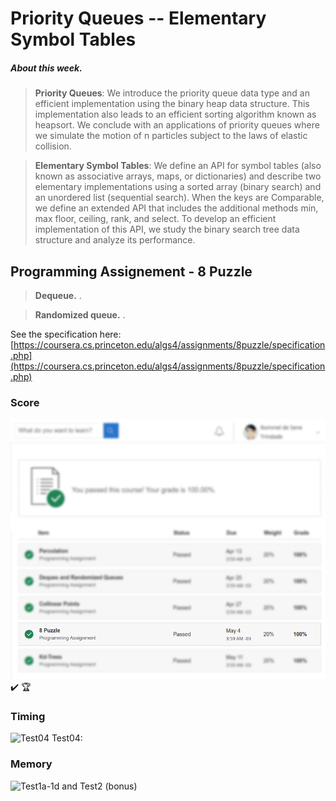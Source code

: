 # Priority Queues -- Elementary Symbol Tables

##### About this week.
>**Priority Queues**: We introduce the priority queue data type and an efficient implementation using the binary heap data structure. This implementation also leads to an efficient sorting algorithm known as heapsort. We conclude with an applications of priority queues where we simulate the motion of n particles subject to the laws of elastic collision.

> **Elementary Symbol Tables**: We define an API for symbol tables (also known as associative arrays, maps, or dictionaries) and describe two elementary implementations using a sorted array (binary search) and an unordered list (sequential search). When the keys are Comparable, we define an extended API that includes the additional methods min, max floor, ceiling, rank, and select. To develop an efficient implementation of this API, we study the binary search tree data structure and analyze its performance.

## Programming Assignement - 8 Puzzle

> **Dequeue.** .

> **Randomized queue.** .

See the specification here:
[https://coursera.cs.princeton.edu/algs4/assignments/8puzzle/specification.php](https://coursera.cs.princeton.edu/algs4/assignments/8puzzle/specification.php)


### Score
![grade](./image/grade.png)
:heavy_check_mark: :trophy:

### Timing
![Test04](./image/timing_test1a1k.png)
Test04:

### Memory
![Test1a-1d and Test2 (bonus)](./image/memory_test1a1i.png)

